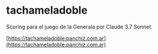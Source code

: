 # tachameladoble

Scoring para el juego de la Generala por Claude 3.7 Sonnet.

[https://tachameladoble.panchiz.com.ar](https://tachameladoble.panchiz.com.ar)
